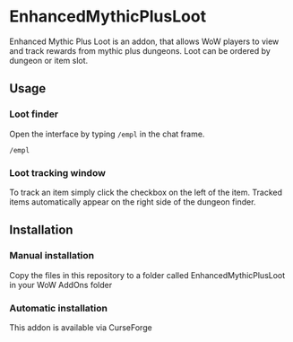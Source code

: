 # EnhancedMythicPlusLoot

Enhanced Mythic Plus Loot is an addon, that allows WoW players to view and track rewards from mythic plus dungeons.
Loot can be ordered by dungeon or item slot.

## Usage
### Loot finder
Open the interface by typing ```/empl``` in the chat frame.
```
/empl
```

### Loot tracking window
To track an item simply click the checkbox on the left of the item.
Tracked items automatically appear on the right side of the dungeon finder.

## Installation
### Manual installation
Copy the files in this repository to a folder called EnhancedMythicPlusLoot  in your WoW AddOns folder

### Automatic installation
This addon is available via CurseForge
